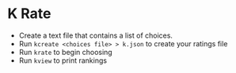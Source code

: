 # K Rate 
- Create a text file that contains a list of choices.
- Run `kcreate <choices file> > k.json` to create your ratings file
- Run `krate` to begin choosing
- Run `kview` to print rankings
